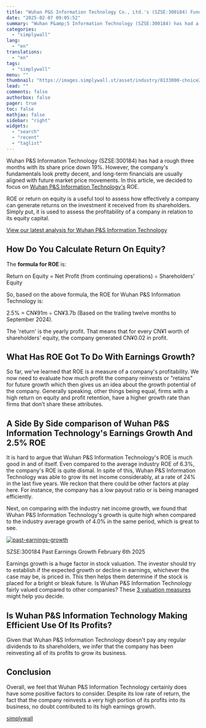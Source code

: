 ```yaml
---
title: "Wuhan P&S Information Technology Co., Ltd.'s (SZSE:300184) Fundamentals Look Pretty Strong: Could The Market Be Wrong About The Stock?"
date: "2025-02-07 09:05:52"
summary: "Wuhan P&amp;S Information Technology (SZSE:300184) has had a rough three months with its share price down 19%. However, the company's fundamentals look pretty decent, and long-term financials are usually aligned with future market price movements. In this article, we decided to focus on Wuhan P&amp;S Information Technology's ROE. ROE or..."
categories:
  - "simplywall"
lang:
  - "en"
translations:
  - "en"
tags:
  - "simplywall"
menu: ""
thumbnail: "https://images.simplywall.st/asset/industry/8133000-choice2-main-header/1585186662886"
lead: ""
comments: false
authorbox: false
pager: true
toc: false
mathjax: false
sidebar: "right"
widgets:
  - "search"
  - "recent"
  - "taglist"
---
```


Wuhan P&S Information Technology (SZSE:300184) has had a rough three months with its share price down 19%. However, the company's fundamentals look pretty decent, and long-term financials are usually aligned with future market price movements. In this article, we decided to focus on [Wuhan P&S Information Technology's](https://simplywall.st/stocks/cn/tech/szse-300184/wuhan-ps-information-technology-shares)  ROE.

ROE or return on equity is a useful tool to assess how effectively a company can generate returns on the investment it received from its shareholders. Simply put, it is used to assess the profitability of a company in relation to its equity capital.

 [View our latest analysis for Wuhan P&S Information Technology](https://simplywall.st/stocks/cn/tech/szse-300184/wuhan-ps-information-technology-shares) 

How Do You Calculate Return On Equity?
--------------------------------------

The **formula for ROE** is:

Return on Equity = Net Profit (from continuing operations) ÷ Shareholders' Equity

So, based on the above formula, the ROE for Wuhan P&S Information Technology is:

2.5% = CN¥91m ÷ CN¥3.7b (Based on the trailing twelve months to September 2024).

The 'return' is the yearly profit. That means that for every CN¥1 worth of shareholders' equity, the company generated CN¥0.02 in profit.

What Has ROE Got To Do With Earnings Growth?
--------------------------------------------

So far, we've learned that ROE is a measure of a company's profitability. We now need to evaluate how much profit the company reinvests or "retains" for future growth which then gives us an idea about the growth potential of the company. Generally speaking, other things being equal, firms with a high return on equity and profit retention, have a higher growth rate than firms that don’t share these attributes.

A Side By Side comparison of Wuhan P&S Information Technology's Earnings Growth And 2.5% ROE
--------------------------------------------------------------------------------------------

It is hard to argue that Wuhan P&S Information Technology's ROE is much good in and of itself. Even compared to the average industry ROE of 6.3%, the company's ROE is quite dismal. In spite of this, Wuhan P&S Information Technology was able to grow its net income considerably, at a rate of 24% in the last five years. We reckon that there could be other factors at play here. For instance, the company has a low payout ratio or is being managed efficiently.

Next, on comparing with the industry net income growth, we found that Wuhan P&S Information Technology's growth is quite high when compared to the industry average growth of 4.0% in the same period, which is great to see.

[![past-earnings-growth](https://images.simplywall.st/asset/chart/117028276-past-earnings-growth-1-dark/1738885228484)](https://simplywall.st/stocks/cn/tech/szse-300184/wuhan-ps-information-technology-shares/past)

SZSE:300184 Past Earnings Growth February 6th 2025

Earnings growth is a huge factor in stock valuation. The investor should try to establish if the expected growth or decline in earnings, whichever the case may be, is priced in. This then helps them determine if the stock is placed for a bright or bleak future. Is Wuhan P&S Information Technology fairly valued compared to other companies? These [3 valuation measures](https://simplywall.st/stocks/cn/tech/szse-300184/wuhan-ps-information-technology-shares/valuation) might help you decide.

Is Wuhan P&S Information Technology Making Efficient Use Of Its Profits?
------------------------------------------------------------------------

Given that Wuhan P&S Information Technology doesn't pay any regular dividends to its shareholders, we infer that the company has been reinvesting all of its profits to grow its business.

Conclusion
----------

Overall, we feel that Wuhan P&S Information Technology certainly does have some positive factors to consider. Despite its low rate of return, the fact that the company reinvests a very high portion of its profits into its business, no doubt contributed to its high earnings growth.

[simplywall](https://simplywall.st/stocks/cn/tech/szse-300184/wuhan-ps-information-technology-shares/news/wuhan-ps-information-technology-co-ltds-szse300184-fundament)
